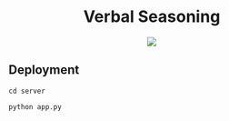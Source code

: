 <div align="center">
    <h1>Verbal Seasoning</h1>
    <image src="./images/logo.png">
</div>

## Deployment 
```
cd server
```
```
python app.py
```

